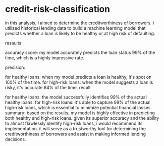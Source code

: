 # credit-risk-classification
in this analysis, i aimed to determine the creditworthiness of borrowers. i utilized historical lending data to build a machine learning model that predicts whether a loan is likely to be healthy or at high risk of defaulting.

resaults:

accuracy score: my model accurately predicts the loan status 99% of the time, which is a highly impressive rate.

precision:

for healthy loans: when my model predicts a loan is healthy, it's spot on 100% of the time.
for high-risk loans: when the model suggests a loan is risky, it's accurate 84% of the time.
recall:

for healthy loans: the model successfully identifies 99% of the actual healthy loans.
for high-risk loans: it's able to capture 99% of the actual high-risk loans, which is essential to minimize potential financial losses.
summary: based on the results, my model is highly effective in predicting both healthy and high-risk loans. given its superior accuracy and the ability to almost flawlessly identify high-risk loans, i would recommend its implementation. it will serve as a trustworthy tool for determining the creditworthiness of borrowers and assist in making informed lending decisions.
